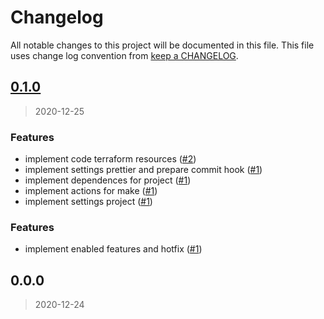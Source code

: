 # Changelog

All notable changes to this project will be documented in this file. This file uses change log convention from [keep a CHANGELOG](http://keepachangelog.com/en/0.3.0/).


<a name="0.1.0"></a>
## [0.1.0](https://github.com/hadenlabs/terraform-github-repository/compare/0.0.0...0.1.0)

> 2020-12-25

### Features

* implement code terraform resources ([#2](https://github.com/hadenlabs/terraform-github-repository/issues/2))
* implement settings prettier and prepare commit hook ([#1](https://github.com/hadenlabs/terraform-github-repository/issues/1))
* implement dependences for project ([#1](https://github.com/hadenlabs/terraform-github-repository/issues/1))
* implement actions for make ([#1](https://github.com/hadenlabs/terraform-github-repository/issues/1))
* implement settings project ([#1](https://github.com/hadenlabs/terraform-github-repository/issues/1))

### Features

* implement enabled features and hotfix ([#1](https://github.com/hadenlabs/terraform-github-repository/issues/1))


<a name="0.0.0"></a>
## 0.0.0

> 2020-12-24

